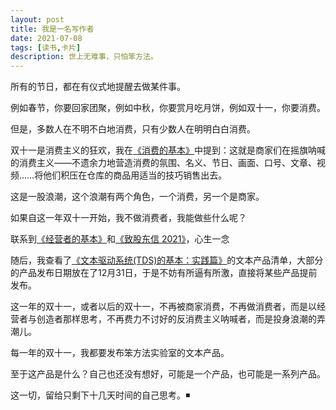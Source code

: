 ```yaml
---
layout: post
title: 我是一名写作者
date: 2021-07-08
tags: [读书,卡片]
description: 世上无难事，只怕笨方法。
---
```



所有的节日，都在有仪式地提醒去做某件事。

例如春节，你要回家团聚，例如中秋，你要赏月吃月饼，例如双十一，你要消费。

但是，多数人在不明不白地消费，只有少数人在明明白白消费。

双十一是消费主义的狂欢，我在[《消费的基本》](https://www.cnfeat.com/blog/2019/04/22/BasicConsume/?utm_campaign=%E7%AC%A8%E6%96%B9%E6%B3%95%E5%AE%9E%E9%AA%8C%E5%AE%A4%E6%9D%A5%E4%BF%A1&utm_medium=email&utm_source=Revue%20newsletter)中提到：这就是商家们在摇旗呐喊的消费主义——不遗余力地营造消费的氛围、名义、节日、画面、口号、文章、视频……将他们积压在仓库的商品用适当的技巧销售出去。

这是一股浪潮，这个浪潮有两个角色，一个消费，另一个是商家。

如果自这一年双十一开始，我不做消费者，我能做些什么呢？

联系到[《经营者的基本》](http://newsletter.hardwaylab.com/issues/issue-810244?utm_campaign=%E7%AC%A8%E6%96%B9%E6%B3%95%E5%AE%9E%E9%AA%8C%E5%AE%A4%E6%9D%A5%E4%BF%A1&utm_medium=email&utm_source=Revue%20newsletter)和[《致股东信 2021》](http://newsletter.hardwaylab.com/issues/2021-806084?utm_campaign=%E7%AC%A8%E6%96%B9%E6%B3%95%E5%AE%9E%E9%AA%8C%E5%AE%A4%E6%9D%A5%E4%BF%A1&utm_medium=email&utm_source=Revue%20newsletter)，心生一念

随后，我查看了[《文本驱动系统(TDS)的基本：实践篇》](https://www.notion.so/hardwaylab/TDS-49e230308e43429cb682c45e9d9046f7?utm_campaign=%E7%AC%A8%E6%96%B9%E6%B3%95%E5%AE%9E%E9%AA%8C%E5%AE%A4%E6%9D%A5%E4%BF%A1&utm_medium=email&utm_source=Revue%20newsletter)的文本产品清单，大部分的产品发布日期放在了12月31日，于是不妨有所逼有所激，直接将某些产品提前发布。

这一年的双十一，或者以后的双十一，不再被商家消费，不再做消费者，而是以经营者与创造者那样思考，不再费力不讨好的反消费主义呐喊者，而是投身浪潮的弄潮儿。

每一年的双十一，我都要发布笨方法实验室的文本产品。

至于这产品是什么？自己也还没有想好，可能是一个产品，也可能是一系列产品。

这一切，留给只剩下十几天时间的自己思考。◾